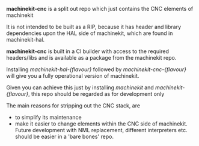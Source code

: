 __machinekit-cnc__ is a split out repo which just contains the CNC elements of machinekit

It is not intended to be built as a RIP, because it has header and library dependencies upon the
HAL side of machinekit, which are found in machinekit-hal.

__machinekit-cnc__ is built in a CI builder with access to the required headers/libs and is available
as a package from the machinekit repo.

Installing _machinekit-hal-{flavour}_ followed by _machinekit-cnc-{flavour}_ will give you a fully operational
version of machinekit.

Given you can achieve this just by installing _machinekit_ and _machinekit-{flavour}_, this repo should be regarded as
for development only

The main reasons for stripping out the CNC stack, are 
- to simplify its maintenance 
- make it easier to change elements within the CNC side of machinekit.  
Future development with NML replacement, different interpreters etc. should be easier in a 'bare bones' repo.


